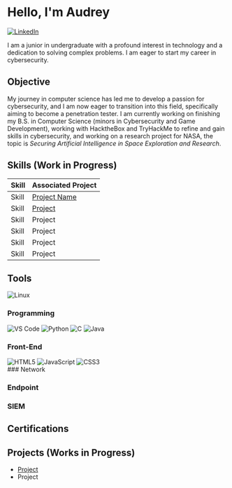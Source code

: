 # Hello, I'm Audrey
<a href="https://www.linkedin.com/in/audrey-tobesman-02886a202" target="_blank">
  <img src="https://img.shields.io/badge/LinkedIn-0077B5?style=flat&logo=linkedin&logoColor=white" alt="LinkedIn" />
</a>


I am a junior in undergraduate with a profound interest in technology and a dedication to solving complex problems. I am eager to start my career in cybersecurity.

## Objective

My journey in computer science has led me to develop a passion for cybersecurity, and I am now eager to transition into this field, specifically aiming to become a penetration tester. I am currently working on finishing my B.S. in Computer Science (minors in Cybersecurity and Game Development), working with HacktheBox and TryHackMe to refine and gain skills in cybersecurity, and working on a research project for NASA, the topic is <i>Securing Artificial Intelligence in Space Exploration and Research</i>.


## Skills (Work in Progress)

| Skill                                         | Associated Project         |
|-----------------------------------------------|----------------------------|
| Skill         | <a href="https://github.com/audreytobes/project-name">Project Name</a> |
| Skill | <a href="https://google.com">Project</a> |
| Skill        | Project |
| Skill      | Project |
| Skill                 | Project |
| Skill | Project |

## Tools 
<div>
     <img src="https://img.shields.io/badge/Linux-FCC624?style=flat&logo=linux&logoColor=black" alt="Linux" />
</div>

### Programming
<div>
  <img src="https://img.shields.io/badge/VS%20Code-0078D4?style=flat&logo=visual-studio-code&logoColor=white" alt="VS Code" />
  <img src="https://img.shields.io/badge/Python-3776AB?style=flat&logo=python&logoColor=white" alt="Python" />
  <img src="https://img.shields.io/badge/C-A8B9CC?style=flat&logo=c&logoColor=white" alt="C" />
  <img src="https://img.shields.io/badge/Java-007396?style=flat&logo=java&logoColor=white" alt="Java" />
</div>

### Front-End
<div>
  <img src="https://img.shields.io/badge/HTML5-E34F26?style=flat&logo=html5&logoColor=white" alt="HTML5" />
  <img src="https://img.shields.io/badge/JavaScript-F7DF1E?style=flat&logo=javascript&logoColor=black" alt="JavaScript" />
  <img src="https://img.shields.io/badge/CSS3-1572B6?style=flat&logo=css3&logoColor=white" alt="CSS3" />
</div>
### Network
<div>
     
</div>

### Endpoint
<div>
     
</div>

### SIEM
<div>
     
</div>

## Certifications 
<div>

</div>

## Projects (Works in Progress)
- <a href="https://github.com/audreytobes/project-name">Project </a>
- Project
